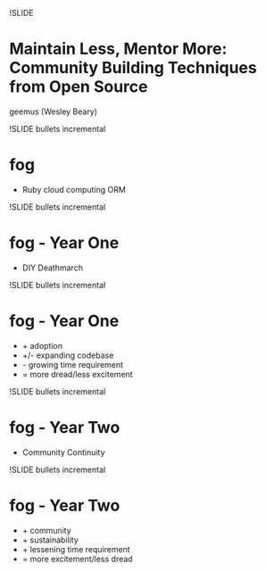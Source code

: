 !SLIDE
# Maintain Less, Mentor More: Community Building Techniques from Open Source #

geemus (Wesley Beary)

!SLIDE bullets incremental
# fog #

* Ruby cloud computing ORM

!SLIDE bullets incremental
# fog - Year One #

* DIY Deathmarch

!SLIDE bullets incremental
# fog - Year One #

* \+ adoption
* \+/\- expanding codebase
* \- growing time requirement
* = more dread/less excitement

!SLIDE bullets incremental
# fog - Year Two #

* Community Continuity

!SLIDE bullets incremental
# fog - Year Two #

* \+ community
* \+ sustainability
* \+ lessening time requirement
* = more excitement/less dread
